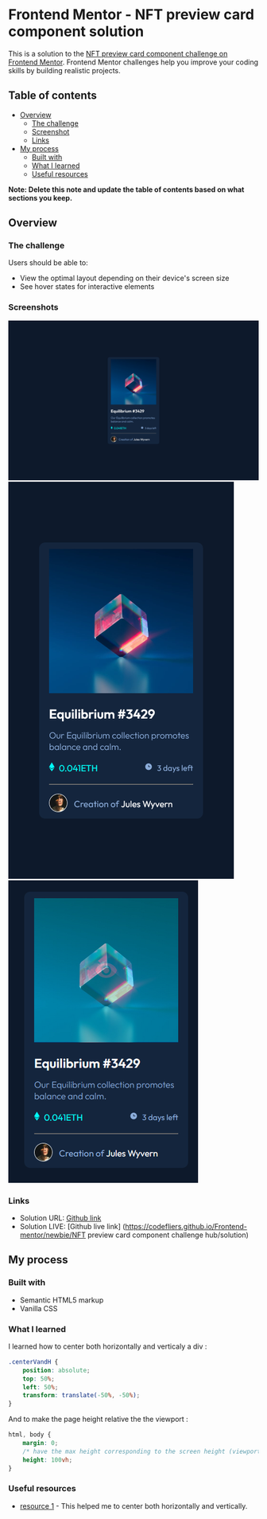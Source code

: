 # Frontend Mentor - NFT preview card component solution

This is a solution to the [NFT preview card component challenge on Frontend Mentor](https://www.frontendmentor.io/challenges/nft-preview-card-component-SbdUL_w0U). Frontend Mentor challenges help you improve your coding skills by building realistic projects. 

## Table of contents

- [Overview](#overview)
  - [The challenge](#the-challenge)
  - [Screenshot](#screenshots)
  - [Links](#links)
- [My process](#my-process)
  - [Built with](#built-with)
  - [What I learned](#what-i-learned)
  - [Useful resources](#useful-resources)

**Note: Delete this note and update the table of contents based on what sections you keep.**

## Overview

### The challenge

Users should be able to:

- View the optimal layout depending on their device's screen size
- See hover states for interactive elements

### Screenshots

![Preview card desktop](screenshots/nft-preview-card.png)
![Preview card mobile](screenshots/nft-preview-card-mobile.png)
![Preview card hover](screenshots/nft-preview-hover.png)

### Links

- Solution URL: [Github link](https://github.com/codeFliers/Frontend-mentor/tree/main/newbie/NFT%20preview%20card%20component%20challenge%20hub/solution)
- Solution LIVE: [Github live link] (https://codefliers.github.io/Frontend-mentor/newbie/NFT preview card component challenge hub/solution)
## My process

### Built with

- Semantic HTML5 markup
- Vanilla CSS

### What I learned

I learned how to center both horizontally and verticaly a div :  

```css
.centerVandH {
    position: absolute;
    top: 50%;
    left: 50%;
    transform: translate(-50%, -50%);
}
```

And to make the page height relative the the viewport : 
```css
html, body {
    margin: 0;
    /* have the max height corresponding to the screen height (viewport height) */
    height: 100vh;
}
```

### Useful resources

- [resource 1](https://www.freecodecamp.org/news/how-to-center-anything-with-css-align-a-div-text-and-more/) - This helped me to center both horizontally and vertically.

